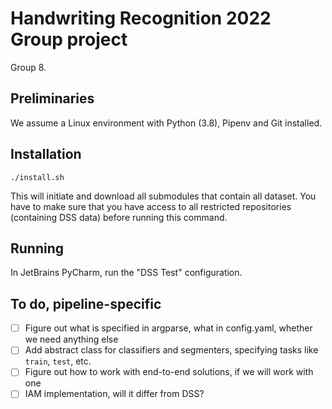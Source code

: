 # Handwriting Recognition 2022 Group project
Group 8.

## Preliminaries
We assume a Linux environment with Python (3.8), Pipenv and Git installed.

## Installation
```shell
./install.sh
```
This will initiate and download all submodules that contain all dataset. You have to make sure that you have access to 
all restricted repositories (containing DSS data) before running this command.

## Running
In JetBrains PyCharm, run the "DSS Test" configuration.

## To do, pipeline-specific
- [ ] Figure out what is specified in argparse, what in config.yaml, whether we need anything else
- [ ] Add abstract class for classifiers and segmenters, specifying tasks like `train`, `test`, etc.
- [ ] Figure out how to work with end-to-end solutions, if we will work with one
- [ ] IAM implementation, will it differ from DSS?